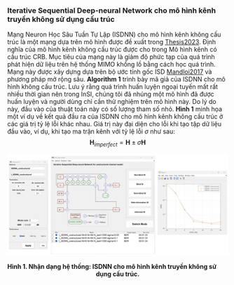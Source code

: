 ### Iterative Sequential Deep-neural Network cho mô hình kênh truyền không sử dụng cấu trúc

Mạng Neuron Học Sâu Tuần Tự Lặp (ISDNN) cho mô hình kênh không cấu trúc là một mạng dựa trên mô hình được đề xuất trong [Thesis2023]. Định nghĩa của mô hình kênh không cấu trúc được cho trong Mô hình kênh có cấu trúc CRB. Mục tiêu của mạng này là giảm độ phức tạp của quá trình phát hiện dữ liệu trên hệ thống MIMO khổng lồ bằng cách học quá trình. Mạng này được xây dựng dựa trên bộ ước tính gốc ISD [Mandloi2017] và phương pháp mở rộng sâu. **Algorithm 1** trình bày mã giả của ISDNN cho mô hình không cấu trúc. Lưu ý rằng quá trình huấn luyện ngoại tuyến mất rất nhiều thời gian nên trong InSI, chúng tôi đã nhúng một mô hình đã được huấn luyện và người dùng chỉ cần thử nghiệm trên mô hình này. Do lý do này, đầu vào của thuật toán này có số lượng tham số nhỏ. **Hình 1** minh họa một ví dụ về kết quả đầu ra của ISDNN cho mô hình kênh không cấu trúc ở các giá trị tỷ lệ lỗi khác nhau. Giá trị này đại diện cho lỗi khi tạo tập dữ liệu đầu vào, ví dụ, khi tạo ma trận kênh với tỷ lệ lỗi $\sigma$ như sau:
$$
\mathbf{H}_{imperfect} = \mathbf{H} \pm \sigma\mathbf{H}
$$

[](../../../../pseudo/Algo_I_Unstructured.md ':include :type=code algorithm')


<p style="text-align-last: center">
<img src="./assets/img/Outputs/InSI_Algo_I_Unstructured.png">
</p>
<p style="text-align-last: center">
<b>
Hình 1. Nhận dạng hệ thống: ISDNN cho mô hình kênh truyền không sử dụng cấu trúc.
</b>
</p>

[Kay1993]: https://dl.acm.org/doi/abs/10.5555/151045
[Ladaycia2017]: https://ieeexplore.ieee.org/abstract/document/7956173
[Garro2020]: https://ieeexplore.ieee.org/document/9040540
[Menni2012]: https://ieeexplore.ieee.org/abstract/document/6094230
[Mandloi2017]: https://ieeexplore.ieee.org/document/7778172
[Thesis2023]: https://dohaison.github.io/assets/pdf/2023_Thesis.pdf